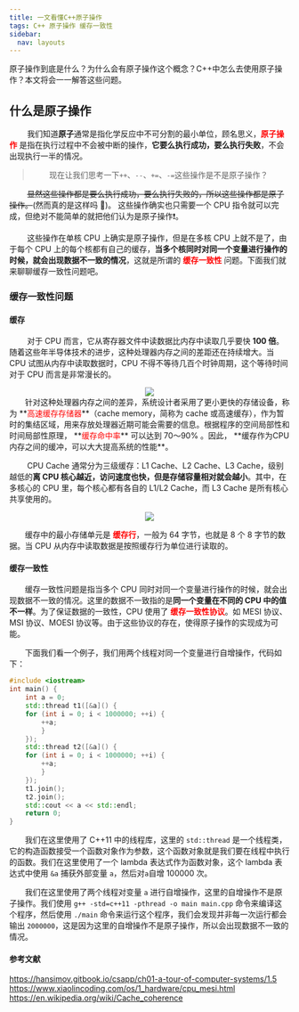 ```yaml
---
title: 一文看懂C++原子操作
tags: C++ 原子操作 缓存一致性
sidebar:
  nav: layouts
---
```


原子操作到底是什么？为什么会有原子操作这个概念？C++中怎么去使用原子操作？本文将会一一解答这些问题。

<!--more-->

## 什么是原子操作

&emsp;&emsp; 我们知道**原子**通常是指化学反应中不可分割的最小单位，顾名思义，**<font color = red>原子操作</font>** 是指在执行过程中不会被中断的操作，**它要么执行成功，要么执行失败**，不会出现执行一半的情况。

> &emsp;&emsp; 现在让我们思考一下`++`、`--`、`+=`、`-=`这些操作是不是原子操作？

&emsp;&emsp; ~~显然这些操作都是要么执行成功，要么执行失败的，所以这些操作都是原子操作。~~(然而真的是这样吗 :raising_hand:)。
这些操作确实也只需要一个 CPU 指令就可以完成，但绝对不能简单的就把他们认为是原子操作:exclamation:。

&emsp;&emsp; 这些操作在单核 CPU 上确实是原子操作，但是在多核 CPU 上就不是了，由于每个 CPU 上的每个核都有自己的缓存，**当多个核同时对同一个变量进行操作的时候，就会出现数据不一致的情况**，这就是所谓的 **<font color = red>缓存一致性</font>** 问题。下面我们就来聊聊缓存一致性问题吧。

### 缓存一致性问题

#### 缓存

&emsp;&emsp; 对于 CPU 而言，它从寄存器文件中读数据比内存中读取几乎要快 **100 倍**。随着这些年半导体技术的进步，这种处理器内存之间的差距还在持续增大。当 CPU 试图从内存中读取数据时，CPU 不得不等待几百个时钟周期，这个等待时间对于 CPU 而言是非常漫长的。

<div  align="center">
<img src= "
https://pictureloomione.oss-cn-beijing.aliyuncs.com/pic/%E5%AF%84%E5%AD%98%E5%99%A8%E4%B8%8E%E5%86%85%E5%AD%98%E5%AF%B9%E6%AF%94.drawio.png?Expires=1692440449&OSSAccessKeyId=TMP.3KdzujDqsRZRb9H4E9ioA4Yp9Wa1i5NiDxhjU8Z8zXjhUxinrnf7M72JhFevbyeDc8BuzEgrrqBUJ4BkYwsYUrzRjCL4ms&Signature=F15HwOJ0ZT4E1%2BIM%2F3XMWL5v4T8%3D"/>
</div>
&emsp;&emsp;针对这种处理器内存之间的差异，系统设计者采用了更小更快的存储设备，称为 **<font color = red>高速缓存存储器</font>**（cache memory，简称为 cache 或高速缓存），作为暂时的集结区域，用来存放处理器近期可能会需要的信息。根据程序的空间局部性和时间局部性原理， **<font color = red>缓存命中率</font>** 可以达到 70～90% 。因此， **缓存作为CPU内存之间的缓冲，可以大大提高系统的性能**。

&emsp;&emsp; CPU Cache 通常分为三级缓存：L1 Cache、L2 Cache、L3 Cache，级别越低的**离 CPU 核心越近，访问速度也快，但是存储容量相对就会越小**。其中，在多核心的 CPU 里，每个核心都有各自的 L1/L2 Cache，而 L3 Cache 是所有核心共享使用的。

<div  align="center">
<img src= "https://pictureloomione.oss-cn-beijing.aliyuncs.com/pic/cpu%E7%BC%93%E5%AD%98.drawio.png?Expires=1692440395&OSSAccessKeyId=TMP.3KdzujDqsRZRb9H4E9ioA4Yp9Wa1i5NiDxhjU8Z8zXjhUxinrnf7M72JhFevbyeDc8BuzEgrrqBUJ4BkYwsYUrzRjCL4ms&Signature=GFJR%2BJixh2eK%2BZdb4N%2FK%2BNuY4yA%3D"/>
</div>

&emsp;&emsp;缓存中的最小存储单元是 **<font color = red>缓存行</font>**，一般为 64 字节，也就是 8 个 8 字节的数据。当 CPU 从内存中读取数据是按照缓存行为单位进行读取的。

#### 缓存一致性

&emsp;&emsp;缓存一致性问题是指当多个 CPU 同时对同一个变量进行操作的时候，就会出现数据不一致的情况。这里的数据不一致指的是**同一个变量在不同的 CPU 中的值不一样**。为了保证数据的一致性，CPU 使用了 **<font color = red>缓存一致性协议</font>**。如 MESI 协议、MSI 协议、MOESI 协议等。由于这些协议的存在，使得原子操作的实现成为可能。

&emsp;&emsp;下面我们看一个例子，我们用两个线程对同一个变量进行自增操作，代码如下：

```cpp
#include <iostream>
int main() {
	int a = 0;
	std::thread t1([&a]() {
	for (int i = 0; i < 1000000; ++i) {
		++a;
		}
	});
	std::thread t2([&a]() {
	for (int i = 0; i < 1000000; ++i) {
		++a;
		}
	});
	t1.join();
	t2.join();
	std::cout << a << std::endl;
	return 0;
}
```

&emsp;&emsp;我们在这里使用了 C++11 中的线程库，这里的 `std::thread` 是一个线程类，它的构造函数接受一个函数对象作为参数，这个函数对象就是我们要在线程中执行的函数。我们在这里使用了一个 lambda 表达式作为函数对象，这个 lambda 表达式中使用 `&a` 捕获外部变量 `a`，然后对`a`自增 100000 次。

&emsp;&emsp;我们在这里使用了两个线程对变量 `a` 进行自增操作，这里的自增操作不是原子操作。我们使用 `g++ -std=c++11 -pthread -o main main.cpp` 命令来编译这个程序，然后使用 `./main` 命令来运行这个程序，我们会发现并非每一次运行都会输出 `2000000`，这是因为这里的自增操作不是原子操作，所以会出现数据不一致的情况。

#### 参考文献

https://hansimov.gitbook.io/csapp/ch01-a-tour-of-computer-systems/1.5
https://www.xiaolincoding.com/os/1_hardware/cpu_mesi.html
https://en.wikipedia.org/wiki/Cache_coherence
